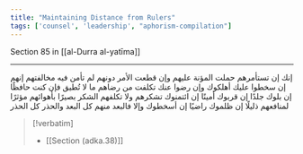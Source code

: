```yaml
---
title: "Maintaining Distance from Rulers"
tags: ['counsel', 'leadership', "aphorism-compilation"]
---
```


 Section 85 in [[al-Durra al-yatīma]]

---
إنك إن تستأمرهم حملت المؤنة عليهم وإن قطعت الأمر دونهم لم تأمن فيه مخالفتهم إنهم إن سخطوا عليك أهلكوك وإن رضوا عنك تكلفت من رضاهم ما لا تُطيق فإن كنت حافظًا إن بلوك جلدًا إن قربوك أمينًا إن ائتمنوك تشكرهم ولا تكلفهم الشكر بصيرًا بأهوائهم مؤثرًا لمنافعهم ذليلًا إن ظلموك راضيًا إن أسخطوك وإلا فالبعد منهم كل البعد والحذر كل الحذر

> [!verbatim]
> - [[Section (adka.38)]]
